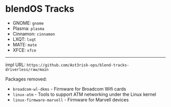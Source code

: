 # blendOS Tracks

* GNOME: `gnome`
* Plasma: `plasma`
* Cinnamon: `cinnamon`
* LXQT: `lxqt`
* MATE: `mate`
* XFCE: `xfce`

------

impl URL: `https://github.com/Ast3risk-ops/blend-tracks-driverless/raw/main`

Packages removed:

- `broadcom-wl-dkms` - Firmware for Broadcom Wifi cards
- `linux-atm` - Tools to support ATM networking under the Linux kernel
- `linux-firmware-marvell` - Firmware for Marvell devices
